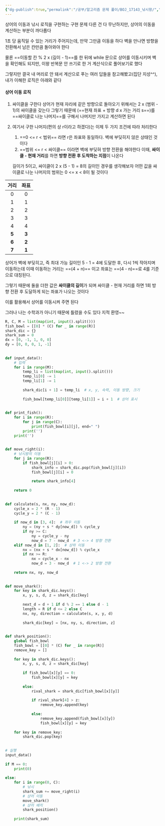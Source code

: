 ```yaml
---
{"dg-publish":true,"permalink":"/공부/알고리즘 문제 풀이/BOJ_17143_낚시왕/","dgPassFrontmatter":true}
---
```


상어의 이동과 낚시 로직을 구현하는 구현 문제
다른 건 다 무난하지만, 상어의 이동을 계산하는 부분이 까다롭다

1초 당 움직일 수 있는 거리가 주어지는데, 만약 그만큼 이동을 하다 벽을 만나면 방향을 전환해서 남은  칸만큼 돌아와야 한다

물론 ==이동할 칸 % 2 x (길이 - 1)==를 한 뒤에 while 문으로 상어를 이동시키며 벽을 확인해도 되지만,
이왕 반복문 안 쓰기로 한 거 계산식으로 풀어보기로 했다

그렇지만 결국 내 머리로 안 돼서 계산으로 푸는 여러 답들을 참고해봤고(집단 지성^^), 내가 이해한 로직은 아래와 같다

#### 상어 이동 로직

1. 싸이클을 구한다
   상어가 현재 자리에 같은 방향으로 돌아오기 위해서는 2 x (범위 - 1)의 싸이클을 갖는다
   그렇기 때문에 (==현재 좌표 + 방향 d x 가는 거리 s==)를 ==싸이클로 나눈 나머지==를 구해서 나머지만 가지고 계산하면 된다

2. 여기서 구한 나머지(편의 상 r이라고 하겠다)는 이제 두 가지 조건에 따라 처리한다
   
   1) ==0 <= r < 범위== 라면 r은 좌표와 동일하다. 벽에 부딪히지 않은 상태인 것이다
   2) ==범위 <= r < 싸이클== 이라면 벽에 부딪혀 방향 전환을 해야한다
   이때, **싸이클 - 현재 거리**를 하면 **방향 전환 후 도착하는 지점**이 나온다
   
   길이가 5이고, 싸이클이 2 x (5 - 1) = 8의 길이인 경우를 생각해보자
   어떤 값을 싸이클로 나눈 나머지의 범위는 0 <= x < 8이 될 것이다

|  거리   |  좌표   |
| :---: | :---: |
|   0   |   0   |
|   1   |   1   |
|   2   |   2   |
|   3   |   3   |
|   4   |   4   |
| **5** | **3** |
| **6** | **2** |
| **7** | **1** |
상어가 벽에 부딪히고, 즉 최대 가능 길이인 5 - 1 = 4에 도달한 후, 다시 1씩 작아지며 이동하는데
이때 이동하는 거리는 ==(4 + n)== 이고 좌표는 ==(4 - n)==로 4를 기준으로 대칭된다.

그렇기 때문에 둘을 더한 값은 **싸이클의 길이**가 되며
싸이클 - 현재 거리를 하면 1회 방향 전환 후 도달하게 되는 좌표가 나오는 것이다

이를 활용해서 상어를 이동시켜 주면 된다


그러나 나는 수학과가 아니기 때문에 틀렸을 수도 있다 지적 환영~~


```python
R, C, M = list(map(int, input().split()))  
fish_bowl = [[0] * (C) for _ in range(R)]  
shark_dic = {}  
shark_sum = 0  
dx = [0, -1, 1, 0, 0]  
dy = [0, 0, 0, 1, -1]  
  
  
def input_data():  
    # 입력  
    for i in range(M):  
        temp_li = list(map(int, input().split()))  
        temp_li[0] -= 1  
        temp_li[1] -= 1  
  
        shark_dic[i + 1] = temp_li  # x, y, 속력, 이동 방향, 크기  
  
        fish_bowl[temp_li[0]][temp_li[1]] = i + 1  # 상어 표시  
  
  
def print_fish():  
    for i in range(R):  
        for j in range(C):  
            print(fish_bowl[i][j], end=" ")  
        print('')  
    print('')  
  
  
def move_right(i):  
    # 낚시왕의 이동  
    for j in range(R):  
        if fish_bowl[j][i] > 0:  
            shark_info = shark_dic.pop(fish_bowl[j][i])  
            fish_bowl[j][i] = 0  
  
            return shark_info[4]  
  
    return 0  
  
  
def calculate(s, nx, ny, now_d):  
    cycle_x = 2 * (R - 1)  
    cycle_y = 2 * (C - 1)  
  
    if now_d in [3, 4]:  # 좌우 이동  
        ny = (ny + s * dy[now_d]) % cycle_y  
        if ny >= C:  
            ny = cycle_y - ny  
            now_d = 7 - now_d  # 3 <-> 4 방향 전환  
    elif now_d in [1, 2]:  # 상하 이동  
        nx = (nx + s * dx[now_d]) % cycle_x  
        if nx >= R:  
            nx = cycle_x - nx  
            now_d = 3 - now_d  # 1 <-> 2 방향 전환  
  
    return nx, ny, now_d  
  
  
def move_shark():  
    for key in shark_dic.keys():  
        x, y, s, d, z = shark_dic[key]  
  
        next_d = d + 1 if d % 2 == 1 else d - 1  
        length = R if d <= 2 else C  
        nx, ny, direction = calculate(s, x, y, d)  
  
        shark_dic[key] = [nx, ny, s, direction, z]  
  
  
def shark_position():  
    global fish_bowl  
    fish_bowl = [[0] * (C) for _ in range(R)]  
    remove_key = []  
  
    for key in shark_dic.keys():  
        x, y, s, d, z = shark_dic[key]  
  
        if fish_bowl[x][y] == 0:  
            fish_bowl[x][y] = key  
  
        else:  
            rival_shark = shark_dic[fish_bowl[x][y]]  
  
            if rival_shark[4] > z:  
                remove_key.append(key)  
  
            else:  
                remove_key.append(fish_bowl[x][y])  
                fish_bowl[x][y] = key  
  
    for key in remove_key:  
        shark_dic.pop(key)  
  
  
# 실행  
input_data()  
  
if M == 0:  
    print(0)  
  
else:  
    for i in range(0, C):  
        # 낚시  
        shark_sum += move_right(i)  
        # 상어 이동  
        move_shark()  
        # 상어 배치  
        shark_position()  
  
    print(shark_sum)
```